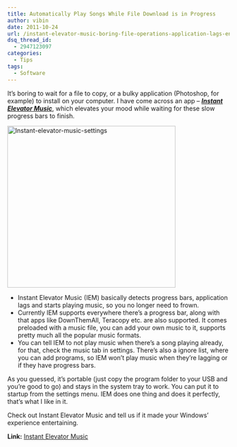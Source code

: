 ```yaml
---
title: Automatically Play Songs While File Download is in Progress
author: vibin
date: 2011-10-24
url: /instant-elevator-music-boring-file-operations-application-lags-entertaining/
dsq_thread_id:
  - 2947123097
categories:
  - Tips
tags:
  - Software
---
```

It’s boring to wait for a file to copy, or a bulky application (Photoshop, for example) to install on your computer. I have come across an app – ***<a href="http://www.instantelevatormusic.com/" onclick="_gaq.push(['_trackEvent', 'outbound-article', 'http://www.instantelevatormusic.com/', 'Instant Elevator Music']);" >Instant Elevator Music</a>***, which elevates your mood while waiting for these slow progress bars to finish.

[<img class="wp-image-50175" style="padding-left: 0px;padding-right: 0px;padding-top: 0px;border: 0px" src="http://cdn.devilsworkshop.org/files/2011/10/Image-012_thumb.png" alt="Instant-elevator-music-settings" width="381" height="366" border="0" />][1]

  * Instant Elevator Music (IEM) basically detects progress bars, application lags and starts playing music, so you no longer need to frown.
  * Currently IEM supports everywhere there’s a progress bar, along with that apps like DownThemAll, Teracopy etc. are also supported. It comes preloaded with a music file, you can add your own music to it, supports pretty much all the popular music formats.
  * You can tell IEM to not play music when there’s a song playing already, for that, check the music tab in settings. There’s also a ignore list, where you can add programs, so IEM won’t play music when they’re lagging or if they have progress bars.

As you guessed, it’s portable (just copy the program folder to your USB and you&#8217;re good to go) and stays in the system tray to work. You can put it to startup from the settings menu. IEM does one thing and does it perfectly, that’s what I like in it.

Check out Instant Elevator Music and tell us if it made your Windows’ experience entertaining.

**Link:** <a href="http://www.instantelevatormusic.com/" onclick="_gaq.push(['_trackEvent', 'outbound-article', 'http://www.instantelevatormusic.com/', 'Instant Elevator Music']);" target="_blank">Instant Elevator Music</a>

 [1]: http://cdn.devilsworkshop.org/files/2011/10/Image-012.png
